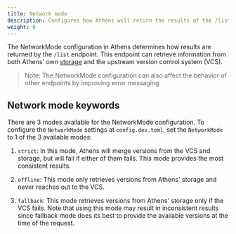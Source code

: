 ```yaml
---
title: Network mode
description: Configures how Athens will return the results of the /list endpoint
weight: 6
---
```


The NetworkMode configuration in Athens determines how results are returned by the `/list` endpoint. This endpoint can retrieve information from both Athens' own [storage](/configuration/storage) and the upstream version control system (VCS).

> Note: The NetworkMode configuration can also affect the behavior of other endpoints by improving error messaging

## Network mode keywords

There are 3 modes available for the NetworkMode configuration. To configure the `NetworkMode` settings at `config.dev.toml`, set the `NetworkMode` to 1 of the 3 available modes:

1. `strict`: In this mode, Athens will merge versions from the VCS and storage, but will fail if either of them fails. This mode provides the most consistent results.

2. `offline`: This mode only retrieves versions from Athens' storage and never reaches out to the VCS.

3. `fallback`: This mode retrieves versions from Athens' storage only if the VCS fails. Note that using this mode may result in inconsistent results since fallback mode does its best to provide the available versions at the time of the request.
